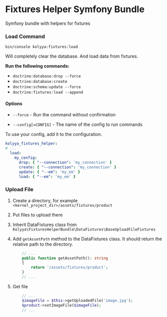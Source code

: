 # Fixtures Helper Symfony Bundle
Symfony bundle with helpers for fixtures


### Load Command
`bin/console kolyya:fixtures:load`

Will completely clear the database.
And load data from fixtures.

**Run the following commands:**
* `doctrine:database:drop --force`
* `doctrine:database:create`
* `doctrine:schema:update --force`
* `doctrine:fixtures:load --append`

#### Options
* `--force` - Run the command without confirmation

* `--config[=CONFIG]` - The name of the config to run commands

To use your config, add it to the configuration.
```yaml
kolyya_fixtures_helper:
# ...
  load:
    my_config:
      drop: { "--connection": 'my_connection' }
      create: { "--connection": 'my_connection' }
      update: { "--em": 'my_em' }
      load: { "--em": 'my_em' }
```

### Upload File

1. Create a directory, for example `<kernel_project_dir>/assets/fixtures/product`

2. Put files to upload there

3. Inherit DataFixtures class from `Kolyya\FixturesHelperBundle\DataFixtures\BaseUploadFileFixtures`

4. Add `getAssetPath` method to the DataFixtures class. 
It should return the relative path to the directory. 
    ```php
        // ...
        public function getAssetPath(): string
        {
            return '/assets/fixtures/product';
        }
        // ...
    ```

5. Get file
    ```php
        // ...
        $imageFile = $this->getUploadedFile('image.jpg');
        $product->setImageFile($imageFile);
        // ...
    ```
